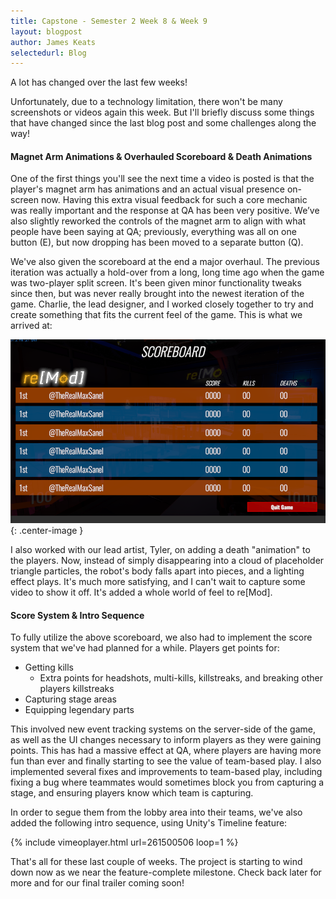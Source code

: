 ```yaml
---
title: Capstone - Semester 2 Week 8 & Week 9
layout: blogpost
author: James Keats
selectedurl: Blog
---
```

A lot has changed over the last few weeks!

Unfortunately, due to a technology limitation, there won't be many screenshots or videos again this week. But I'll briefly discuss some things that have changed since the last blog post and some challenges along the way!

<!--more-->

#### Magnet Arm Animations & Overhauled Scoreboard & Death Animations

One of the first things you'll see the next time a video is posted is that the player's magnet arm has animations and an actual visual presence on-screen now. Having this extra visual feedback for such a core mechanic was really important and the response at QA has been very positive. We’ve also slightly reworked the controls of the magnet arm to align with what people have been saying at QA; previously, everything was all on one button (E), but now dropping has been moved to a separate button (Q).

We've also given the scoreboard at the end a major overhaul. The previous iteration was actually a hold-over from a long, long time ago when the game was two-player split screen. It's been given minor functionality tweaks since then, but was never really brought into the newest iteration of the game. Charlie, the lead designer, and I worked closely together to try and create something that fits the current feel of the game. This is what we arrived at:

![New Scorecard](/assets/img/blog/capstone/s2w9_scorecard.png){: .center-image }

I also worked with our lead artist, Tyler, on adding a death "animation" to the players. Now, instead of simply disappearing into a cloud of placeholder triangle particles, the robot's body falls apart into pieces, and a lighting effect plays. It's much more satisfying, and I can't wait to capture some video to show it off. It's added a whole world of feel to re[Mod].

#### Score System & Intro Sequence

To fully utilize the above scoreboard, we also had to implement the score system that we've had planned for a while. Players get points for:
* Getting kills
  * Extra points for headshots, multi-kills, killstreaks, and breaking other players killstreaks
* Capturing stage areas
* Equipping legendary parts

<p></p>

This involved new event tracking systems on the server-side of the game, as well as the UI changes necessary to inform players as they were gaining points. This has had a massive effect at QA, where players are having more fun than ever and finally starting to see the value of team-based play. I also implemented several fixes and improvements to team-based play, including fixing a bug where teammates would sometimes block you from capturing a stage, and ensuring players know which team is capturing.

In order to segue them from the lobby area into their teams, we've also added the following intro sequence, using Unity's Timeline feature:

<p>
{% include vimeoplayer.html url=261500506 loop=1 %}
</p>

That's all for these last couple of weeks. The project is starting to wind down now as we near the feature-complete milestone. Check back later for more and for our final trailer coming soon!
